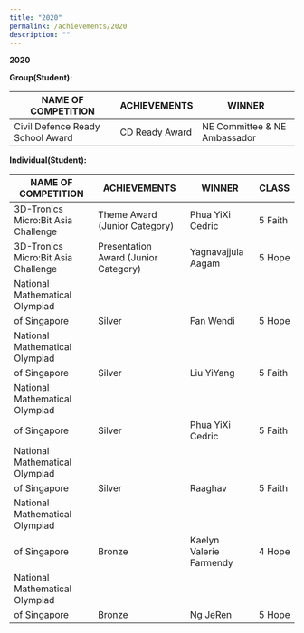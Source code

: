 ```yaml
---
title: "2020"
permalink: /achievements/2020
description: ""
---
```

**2020**

**Group(Student):**

| NAME OF COMPETITION | ACHIEVEMENTS | WINNER |
| -------- | -------- | -------- |
| Civil Defence Ready School Award     | CD Ready Award     | NE Committee & NE Ambassador     |

**Individual(Student):**

| NAME OF COMPETITION | ACHIEVEMENTS | WINNER | CLASS
| -------- | -------- | -------- | ---|
|3D-Tronics Micro:Bit Asia Challenge|Theme Award (Junior Category)|Phua YiXi Cedric|5 Faith
|3D-Tronics Micro:Bit Asia Challenge|Presentation Award (Junior Category)|Yagnavajjula Aagam|5 Hope
|National Mathematical Olympiad  
of Singapore|Silver|Fan Wendi|5 Hope
|National Mathematical Olympiad  
of Singapore|Silver|Liu YiYang| 5 Faith
|National Mathematical Olympiad  
of Singapore|Silver|Phua YiXi Cedric|5 Faith
|National Mathematical Olympiad  
of Singapore|Silver|Raaghav|5 Faith
|National Mathematical Olympiad  
of Singapore|Bronze|Kaelyn Valerie Farmendy| 4 Hope
|National Mathematical Olympiad  
of Singapore|Bronze|Ng JeRen|5 Hope


